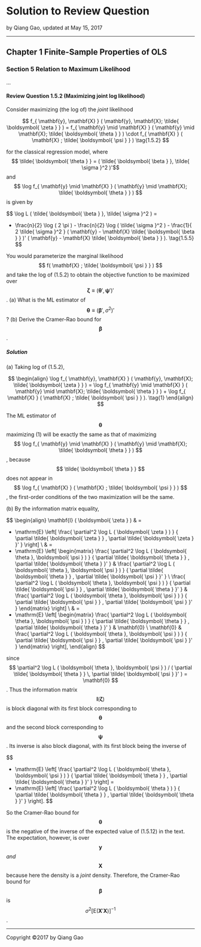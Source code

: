# Solution to Review Question

by Qiang Gao, updated at May 15, 2017

---

## Chapter 1 Finite-Sample Properties of OLS

### Section 5 Relation to Maximum Likelihood

...

#### Review Question 1.5.2 (Maximizing joint log likelihood)

Consider maximizing (the log of) the _joint_ likelihood

$$
f_{ \mathbf{y}, \mathbf{X} } ( \mathbf{y}, \mathbf{X}; \tilde{ \boldsymbol{ \zeta } } ) =
f_{ \mathbf{y} \mid \mathbf{X} } ( \mathbf{y} \mid \mathbf{X}; \tilde{ \boldsymbol{ \theta } } ) \cdot
f_{ \mathbf{X} } ( \mathbf{X} ; \tilde{ \boldsymbol{ \psi } } )
\tag{1.5.2}
$$

for the classical regression model, where $$ \tilde{ \boldsymbol{ \theta } } = ( \tilde{ \boldsymbol{ \beta } }, \tilde{ \sigma }^2 )'$$ and $$ \log f_{ \mathbf{y} \mid \mathbf{X} } ( \mathbf{y} \mid \mathbf{X}; \tilde{ \boldsymbol{ \theta } } ) $$ is given by

$$
\log L ( \tilde{ \boldsymbol{ \beta } }, \tilde{ \sigma }^2 ) =
- \frac{n}{2} \log ( 2 \pi ) -
\frac{n}{2} \log ( \tilde{ \sigma }^2 ) -
\frac{1}{ 2 \tilde{ \sigma }^2 }
( \mathbf{y} - \mathbf{X} \tilde{ \boldsymbol{ \beta } } )'
( \mathbf{y} - \mathbf{X} \tilde{ \boldsymbol{ \beta } } ).
\tag{1.5.5}
$$

You would parameterize the marginal likelihood $$ f( \mathbf{X} ; \tilde{ \boldsymbol{ \psi } } ) $$ and take the log of (1.5.2) to obtain the objective function to be maximized over $$ \boldsymbol{ \zeta } \equiv ( \boldsymbol{ \theta }', \boldsymbol{ \psi }' )' $$. (a) What is the ML estimator of $$ \boldsymbol{ \theta } \equiv ( \boldsymbol{ \beta }', \sigma^2 )' $$? (b) Derive the Cramer-Rao bound for $$ \boldsymbol{ \beta } $$.

##### Solution

(a) Taking log of (1.5.2),

$$
\begin{align}
\log f_{ \mathbf{y}, \mathbf{X} } ( \mathbf{y}, \mathbf{X}; \tilde{ \boldsymbol{ \zeta } } ) =
\log f_{ \mathbf{y} \mid \mathbf{X} } ( \mathbf{y} \mid \mathbf{X}; \tilde{ \boldsymbol{ \theta } } ) +
\log f_{ \mathbf{X} } ( \mathbf{X} ; \tilde{ \boldsymbol{ \psi } } ).
\tag{1}
\end{align}
$$

The ML estimator of $$ \boldsymbol{ \theta } $$ maximizing (1) will be exactly the same as that of maximizing $$ \log f_{ \mathbf{y} \mid \mathbf{X} } ( \mathbf{y} \mid \mathbf{X}; \tilde{ \boldsymbol{ \theta } } ) $$, because $$ \tilde{ \boldsymbol{ \theta } } $$ does not appear in $$ \log f_{ \mathbf{X} } ( \mathbf{X} ; \tilde{ \boldsymbol{ \psi } } ) $$, the first-order conditions of the two maximization will be the same.

(b) By the information matrix equality,

$$
\begin{align}
\mathbf{I} ( \boldsymbol{ \zeta } ) & =
- \mathrm{E} \left[
\frac{ \partial^2 \log L ( \boldsymbol{ \zeta } ) }
{ \partial \tilde{ \boldsymbol{ \zeta } } \,
\partial \tilde{ \boldsymbol{ \zeta } }' }
\right]
\\ & =
- \mathrm{E} \left[
\begin{matrix}
\frac{ \partial^2 \log L ( \boldsymbol{ \theta }, \boldsymbol{ \psi } ) }
{ \partial \tilde{ \boldsymbol{ \theta } } \,
\partial \tilde{ \boldsymbol{ \theta } }' }
&
\frac{ \partial^2 \log L ( \boldsymbol{ \theta }, \boldsymbol{ \psi } ) }
{ \partial \tilde{ \boldsymbol{ \theta } } \,
\partial \tilde{ \boldsymbol{ \psi } }' }
\\
\frac{ \partial^2 \log L ( \boldsymbol{ \theta }, \boldsymbol{ \psi } ) }
{ \partial \tilde{ \boldsymbol{ \psi } } \,
\partial \tilde{ \boldsymbol{ \theta } }' }
&
\frac{ \partial^2 \log L ( \boldsymbol{ \theta }, \boldsymbol{ \psi } ) }
{ \partial \tilde{ \boldsymbol{ \psi } } \,
\partial \tilde{ \boldsymbol{ \psi } }' }
\end{matrix}
\right]
\\ & =
- \mathrm{E} \left[
\begin{matrix}
\frac{ \partial^2 \log L ( \boldsymbol{ \theta }, \boldsymbol{ \psi } ) }
{ \partial \tilde{ \boldsymbol{ \theta } } \,
\partial \tilde{ \boldsymbol{ \theta } }' }
&
\mathbf{0}
\\
\mathbf{0}
&
\frac{ \partial^2 \log L ( \boldsymbol{ \theta }, \boldsymbol{ \psi } ) }
{ \partial \tilde{ \boldsymbol{ \psi } } \,
\partial \tilde{ \boldsymbol{ \psi } }' }
\end{matrix}
\right],
\end{align}
$$

since $$ \partial^2 \log L ( \boldsymbol{ \theta }, \boldsymbol{ \psi } ) / ( \partial \tilde{ \boldsymbol{ \theta } } \,
\partial \tilde{ \boldsymbol{ \psi } }' ) = \mathbf{0} $$. Thus the information matrix $$ \mathbf{I} ( \boldsymbol{ \zeta } ) $$ is block diagonal with its first block corresponding to $$ \boldsymbol{ \theta } $$ and the second block corresponding to $$ \boldsymbol{ \psi } $$. Its inverse is also block diagonal, with its first block being the inverse of

$$
- \mathrm{E} \left[
\frac{ \partial^2 \log L ( \boldsymbol{ \theta }, \boldsymbol{ \psi } ) }
{ \partial \tilde{ \boldsymbol{ \theta } } \,
\partial \tilde{ \boldsymbol{ \theta } }' }
\right]
=
- \mathrm{E} \left[
\frac{ \partial^2 \log L ( \boldsymbol{ \theta } ) }
{ \partial \tilde{ \boldsymbol{ \theta } } \,
\partial \tilde{ \boldsymbol{ \theta } }' }
\right].
$$

So the Cramer-Rao bound for $$ \boldsymbol{ \theta } $$ is the negative of the inverse of the expected value of (1.5.12) in the text. The expectation, however, is over $$ \mathbf{y} $$ _and_ $$ \mathbf{X} $$ because here the density is a _joint_ density. Therefore, the Cramer-Rao bound for $$ \boldsymbol{ \beta } $$ is $$ \sigma^2 [ \mathrm{E} ( \mathbf{X}' \mathbf{X} ) ]^{-1} $$.

---

Copyright ©2017 by Qiang Gao